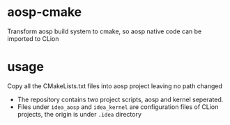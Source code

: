 # aosp-cmake
Transform aosp build system to cmake, so aosp native code can be imported to CLion

# usage
Copy all the CMakeLists.txt files into aosp project leaving no path changed

- The repository contains two project scripts, aosp and kernel seperated.
- Files under `idea_aosp` and `idea_kernel` are configuration files of CLion projects, the origin is under `.idea` directory
